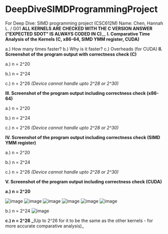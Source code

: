 # DeepDiveSIMDProgrammingProject
For Deep Dive: SIMD programming project (CSC612M)
Name: Chen, Hannah L. / G01 
**ALL KERNELS ARE CHECKED WITH THE C VERSION ANSWER ("EXPECTED SDOT" IS ALWAYS CODED IN C)**__
**I. Comparative Time Analysis of the Kernels (C, x86-64, SIMD YMM register, CUDA)**

  a.) How many times faster?
  b.) Why is it faster?
  c.) Overheads (for CUDA)
**II. Screenshot of the program output with correctness check (C)**

  a.) n = 2^20
  
  b.) n = 2^24
  
  c.) n = 2^26 _(Device cannot handle upto 2^28 or 2^30)_
  
**III. Screenshot of the program output including correctness check (x86-64)**

  a.) n = 2^20
  
  b.) n = 2^24
  
  c.) n = 2^26 _(Device cannot handle upto 2^28 or 2^30)_
  
**IV. Screenshot of the program output including correctness check (SIMD YMM register)**

  a.) n = 2^20
  
  b.) n = 2^24
  
  c.) n = 2^26 _(Device cannot handle upto 2^28 or 2^30)_
  
**V. Screenshot of the program output including correctness check (CUDA)**

  **a.) n = 2^20**
  
  ![image](https://github.com/HannahChen19/DeepDiveSIMDProgrammingProject/assets/132733094/b179103e-afd0-4c1b-8a7f-31c2adaef8ce)
  ![image](https://github.com/HannahChen19/DeepDiveSIMDProgrammingProject/assets/132733094/4b6e9e63-c818-42c0-82a6-70972d3d88ec)
  ![image](https://github.com/HannahChen19/DeepDiveSIMDProgrammingProject/assets/132733094/464164ce-e822-4282-82f4-666a288441c5)
  ![image](https://github.com/HannahChen19/DeepDiveSIMDProgrammingProject/assets/132733094/c04a4f71-562e-4f22-9949-dd1f2adc73ba)
  ![image](https://github.com/HannahChen19/DeepDiveSIMDProgrammingProject/assets/132733094/f4803bdc-28e7-4f3d-aa06-638260faaaf9)
  ![image](https://github.com/HannahChen19/DeepDiveSIMDProgrammingProject/assets/132733094/a5d6e0a3-f13f-4291-9181-8e1ab88d0ff5)

  b.) n = 2^24
  ![image](https://github.com/HannahChen19/DeepDiveSIMDProgrammingProject/assets/132733094/ba7802d6-21b7-4358-b575-194ab18c8804)
  

  **c.) n = 2^26 _**(Up to 2^26 for it to be the same as the other kernels - for more accurate comparative analysis)_
  
